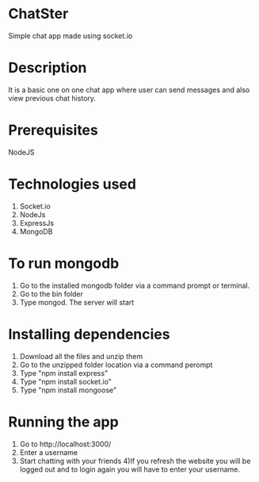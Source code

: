 
# ChatSter
Simple chat app made using socket.io 

# Description
It is a basic one on one chat app where user can send messages and also view previous chat history.

# Prerequisites
NodeJS

# Technologies used
1) Socket.io
2) NodeJs
3) ExpressJs
4) MongoDB

# To run mongodb
1) Go to the installed mongodb folder via a command prompt or terminal.
2) Go to the bin folder
3) Type mongod. The server will start

# Installing dependencies
1) Download all the files and unzip them
2) Go to the unzipped folder location via a command perompt
3) Type "npm install express"
4) Type "npm install socket.io"
5) Type "npm install mongoose"

# Running the app
1) Go to http://localhost:3000/
2) Enter a username
3) Start chatting with your friends
4)If you refresh the website you will be logged out and to login again you will have to enter your username.

